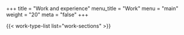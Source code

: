 +++
title = "Work and experience"
menu_title = "Work"
menu = "main"
weight = "20"
meta = "false"
+++

{{< work-type-list list="work-sections" >}}
